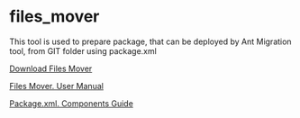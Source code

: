 # files_mover

This tool is used to prepare package, that can be deployed by Ant Migration tool, from GIT folder using package.xml


[Download Files Mover](https://github.com/SergeyRusetsky/files_mover/tree/master/out/artifacts/files_mover_jar)

[Files Mover. User Manual](https://github.com/SergeyRusetsky/files_mover/blob/master/out/artifacts/Files%20Mover%20User%20Manual.pdf)

[Package.xml. Components Guide](https://github.com/SergeyRusetsky/files_mover/blob/master/out/artifacts/Package.xml.%20Components%20Guide.pdf)
